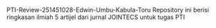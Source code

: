PTI-Review-251451028-Edwin-Umbu-Kabula-Toru
Repository ini berisi ringkasan ilmiah 5 artijel dari jurnal JOINTECS untuk tugas PTI
